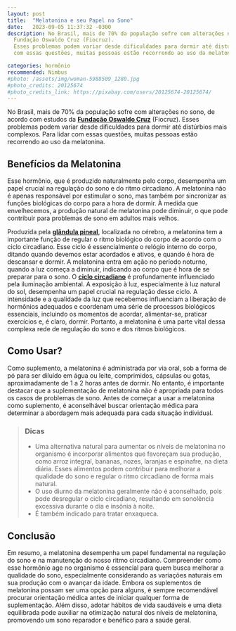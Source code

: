 ```yaml
---
layout: post
title:  "Melatonina e seu Papel no Sono"
date:   2023-09-05 11:37:32 -0300
description: No Brasil, mais de 70% da população sofre com alterações no sono, de acordo com estudos da
  Fundação Oswaldo Cruz (Fiocruz).
  Esses problemas podem variar desde dificuldades para dormir até distúrbios mais complexos. Para lidar 
  com essas questões, muitas pessoas estão recorrendo ao uso da melatonina.

categories: hormônio
recommended: Nimbus
#photo: /assets/img/woman-5988509_1280.jpg
#photo_credits: 20125674
#photo_credits_link: https://pixabay.com/users/20125674-20125674/
---
```

No Brasil, mais de 70% da população sofre com alterações no sono, de acordo com estudos da 
<a href="https://portal.fiocruz.br/" target="_blank"><strong>Fundação Oswaldo Cruz</strong></a> (Fiocruz). 
Esses problemas podem variar desde dificuldades para dormir até distúrbios mais complexos. Para lidar com essas questões, 
muitas pessoas estão recorrendo ao uso da melatonina. 

## Benefícios da Melatonina
Esse hormônio, que é produzido naturalmente pelo corpo, desempenha 
um papel crucial na regulação do sono e do ritmo circadiano.
A melatonina não é apenas responsável por estimular o sono, mas também por sincronizar as funções biológicas do corpo para 
a hora de dormir. À medida que envelhecemos, a produção natural de melatonina pode diminuir, o que pode contribuir para 
problemas de sono em adultos mais velhos.

Produzida pela <a href="https://pt.wikipedia.org/wiki/Gl%C3%A2ndula_pineal" target="_blank"><strong>glândula pineal</strong></a>, 
localizada no cérebro, a melatonina tem a importante função de regular o ritmo biológico 
do corpo de acordo com o ciclo circadiano. Esse ciclo é essencialmente o relógio interno do corpo, ditando quando devemos 
estar acordados e ativos, e quando é hora de descansar e dormir. A melatonina entra em ação no período noturno, quando a 
luz começa a diminuir, indicando ao corpo que é hora de se preparar para o sono. 
O <a href="https://pt.wikipedia.org/wiki/Ritmo_circadiano" target="_blank"><strong>ciclo circadiano</strong></a> 
é profundamente influenciado pela iluminação ambiental. A exposição à luz, especialmente à luz natural 
do sol, desempenha um papel crucial na regulação desse ciclo. A intensidade e a qualidade da luz que recebemos influenciam 
a liberação de hormônios adequados e coordenam uma série de processos biológicos essenciais, incluindo os momentos de acordar, 
alimentar-se, praticar exercícios e, é claro, dormir. Portanto, a melatonina é uma parte vital dessa complexa rede de 
regulação do sono e dos ritmos biológicos.

## Como Usar?
Como suplemento, a melatonina é administrada por via oral, sob a forma de pó para ser diluído em água ou leite, comprimidos, 
cápsulas ou gotas, aproximadamente de 1 a 2 horas antes de dormir.
No entanto, é importante destacar que a suplementação de melatonina não é apropriada para todos os casos de problemas de sono. 
Antes de começar a usar a melatonina como suplemento, é aconselhável buscar orientação médica para determinar a abordagem 
mais adequada para cada situação individual.

> ### <span class="ion-android-bulb"></span> Dicas
>- Uma alternativa natural para aumentar os níveis de melatonina no organismo é incorporar alimentos que favoreçam sua 
>  produção, como arroz integral, bananas, nozes, laranjas e espinafre, na dieta diária. Esses alimentos podem contribuir 
>  para melhorar a qualidade do sono e regular o ritmo circadiano de forma mais natural.
>- O uso diurno da melatonina geralmente não é aconselhado, pois pode desregular o ciclo circadiano, resultando em 
>  sonolência excessiva durante o dia e insônia à noite.
>- É também indicado para tratar enxaqueca.

## Conclusão
Em resumo, a melatonina desempenha um papel fundamental na regulação do sono e na manutenção do nosso ritmo circadiano. 
Compreender como esse hormônio age no organismo é essencial para quem busca melhorar a qualidade do sono, 
especialmente considerando as variações naturais em sua produção com o avançar da idade. 
Embora os suplementos de melatonina possam ser uma opção para alguns, é sempre recomendável procurar orientação médica 
antes de iniciar qualquer forma de suplementação. Além disso, adotar hábitos de vida saudáveis e uma dieta equilibrada 
pode auxiliar na otimização natural dos níveis de melatonina, promovendo um sono reparador e benéfico para a saúde geral.
